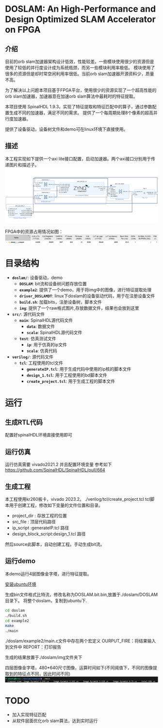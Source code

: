 # DOSLAM: An High-Performance and Design Optimized SLAM Accelerator on FPGA

## 介绍
目前的orb slam加速器架构设计低效，性能较差。一些模块使用很少的资源但是使用了较低的并行度设计成为系统瓶颈，而另一些模块利用率极低。
模块使用了很多的资源但是却时常空闲利用率很低。当前orb slam加速器开源资料少，质量不高。

为了解决以上问题本项目基于FPGA平台，使用很少的资源实现了一个超高性能的orb slam加速器，加速器意在加速orb slam算法中最耗时的特征提取。

本项目使用 SpinalHDL 1.9.3，实现了特征提取和特征匹配中的算子，通过参数配置生成不同的加速器，满足不同的需求。
提供了一个每周期处理8个像素的超高并行度加速器。

提供了设备驱动，设备树文件和demo可在linux环境下直接使用。

## 描述

本工程实现如下提供一个axi lite接口配置，启动加速器。两个axi接口分别用于传递图片和描述子。
![img.png](img/img.png)

FPGA中的资源占用情况如图：
![img.png](img/img1.png)

# 目录结构

- **`doslam/`**: 设备驱动，demo
    - **`DOSLAM`**: bit流和设备树问题存放位置
    - **`example2`**: 提供了一个demo，用于将img中的图像，进行特征提取处理
    - **`driver_DOSLAMDT`**: linux下doslam的设备驱动代码，用于在注册设备文件
    - **`build.sh`**: 加载bits，注册设备树，脚本文件
    - **`img`**: 提供了一个raw格式图片,存放数据文件，结果也会放到这里
- **`src/`**: 源代码文件
    - **`main`**: SpinalHDL源代码文件
      - **`data`**: 数据文件
      - **`scala`**: SpinalHDL源代码文件
    - **`test`**: 仿真测试文件
      - **`ip`**: 用于仿真的ip文件
      - **`scala`**: 仿真代码
- **`verilog/`**: 源代码文件
    - **`tcl`**: 工程使用的tcl文件
      - **`generateIP.tcl`**: 用于生成代码中使用的ip核的脚本文件
      - **`design_1.tcl`**: 用于工程使用的bd脚本文件
      - **`create_project.tcl`**: 用于生成工程的脚本文件

# 运行

## 生成RTL代码

配置好spinalHDL环境直接使用即可

## 运行仿真

运行仿真需要 vivado2021.2 并且配置环境变量
参考如下
https://github.com/SpinalHDL/SpinalHDL/pull/664

## 生成工程
本工程使用kr260板卡，vivado 2023.2。
./verilog/tcl/create_project.tcl
tcl脚本用于创建工程，修改如下变量的文件位置和目录。

- project_dir : 存放工程的位置
- src_file : 顶层代码路径
- ip_script :generateIP.tcl 路径
- design_block_script:design_1.tcl 路径

然后source此脚本，自动创建工程。手动生成bit流。

## 运行demo

本demo运行4层图像金字塔，进行特征提取。

[安装ubuntu环境](https://www.amd.com/en/products/system-on-modules/kria/k26/kr260-robotics-starter-kit/getting-started/getting-started.html)

生成bin文件格式比特流，修改名称为DOSLAM.bit.bin,放置于./doslam/DOSLAM 目录下。
将整个doslam，复制到ubuntu下.
``` bash
cd doslam
./build.sh
cd example2
make
./main
```

./doslam/example2/main.c文件中存在两个宏定义
OURPUT_FIRE：将结果输入到文件中
REPORT：打印报告

生成的结果放置于./doslam/img文件夹下

四层图像金字塔，480*640尺寸图像，运算时间如下(不同阈值下，不同的图像提取到的特征点不同，因此时间不同)
![img.png](img/img2.png)

# TODO

- 加入实现特征匹配
- 从软件层面优化orb slam算法，达到实时运行


